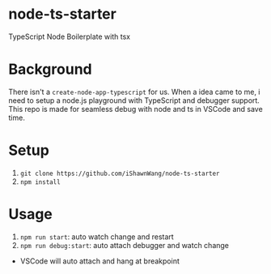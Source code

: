 # node-ts-starter

TypeScript Node Boilerplate with tsx

# Background

There isn't a `create-node-app-typescript` for us.
When a idea came to me, i need to setup a node.js playground with TypeScript and debugger support.
This repo is made for seamless debug with node and ts in VSCode and save time.

# Setup

1. `git clone https://github.com/iShawnWang/node-ts-starter`
2. `npm install`

# Usage

1. `npm run start`: auto watch change and restart
2. `npm run debug:start`: auto attach debugger and watch change

- VSCode will auto attach and hang at breakpoint
